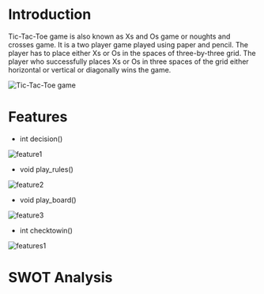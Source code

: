 # Introduction
Tic-Tac-Toe game is also known as Xs and Os game or noughts and crosses game. It is a two player game played using paper and pencil. The player has to place either Xs or Os in the spaces of three-by-three grid. The player who successfully places Xs or Os in three spaces of the grid either horizontal or vertical or diagonally wins the game. 



![Tic-Tac-Toe game](https://play-lh.googleusercontent.com/zPxLgj5nvl20ahJV7aFC6S5mD8kii5CEEDj25j1P9CYAfXL9sdDuO-8eES0r4DhJHrU)
# Features
* int decision()


![feature1](https://github.com/Soundarya30/M1_projectname/blob/main/1_Requirements/feature1.drawio.png)
* void play_rules()


![feature2](https://github.com/Soundarya30/M1_projectname/blob/main/1_Requirements/feature2.drawio.png)
* void play_board()


![feature3](https://github.com/Soundarya30/M1_projectname/blob/main/1_Requirements/feature3.drawio.png)
* int checktowin()
 
 
 ![features1](https://github.com/Soundarya30/M1_projectname/blob/main/1_Requirements/features.drawio.png)
 # SWOT Analysis
 
 
